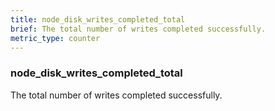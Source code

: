 ```yaml
---
title: node_disk_writes_completed_total
brief: The total number of writes completed successfully.
metric_type: counter
---
```

### node_disk_writes_completed_total

The total number of writes completed successfully.